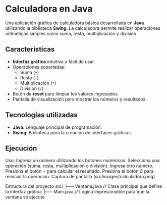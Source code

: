 # Calculadora en Java

Una aplicación gráfica de calculadora básica desarrollada en **Java** utilizando la biblioteca **Swing**. La calculadora permite realizar operaciones aritméticas simples como suma, resta, multiplicación y división.

## Características

- **Interfaz gráfica** intuitiva y fácil de usar.
- Operaciones soportadas:
  - Suma (`+`)
  - Resta (`-`)
  - Multiplicación (`*`)
  - División (`/`)
- Botón de **reset** para limpiar los valores ingresados.
- Pantalla de visualización para mostrar los números y resultados.

## Tecnologías utilizadas

- **Java**: Lenguaje principal de programación.
- **Swing**: Biblioteca para la creación de interfaces gráficas.

## Ejecución
Uso:
Ingresa un número utilizando los botones numéricos.
Selecciona una operación (suma, resta, multiplicación o división).
Ingresa otro número.
Presiona el botón = para calcular el resultado.
Presiona el botón C para reiniciar la operación.
Captura de pantalla
(src/images/calculadora.png)



Estructura del proyecto
src/
├── Ventana.java          // Clase principal que define la interfaz gráfica
├── Main.java      // Lógica imprescindible para que la ventana se ejecute
